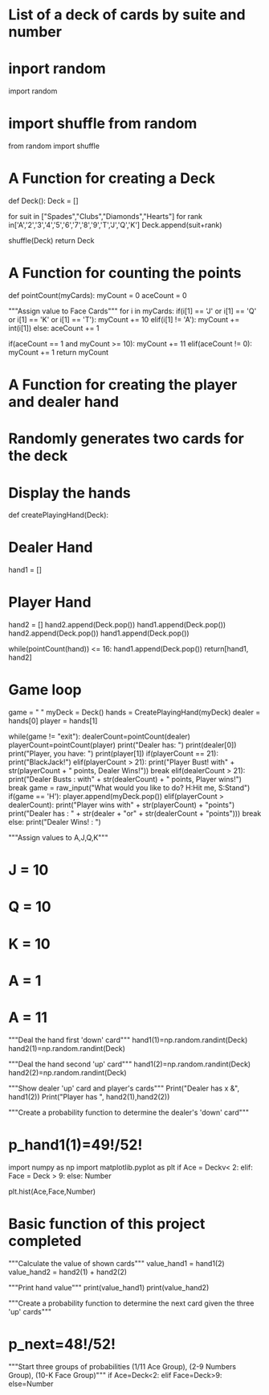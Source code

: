 # List of a deck of cards by suite and number
# inport random
import random
 
# import shuffle from random
from random import shuffle

# A Function for creating a Deck
def Deck():
    Deck = []

   for suit in ["Spades","Clubs","Diamonds","Hearts"]
        for rank in['A','2','3','4','5','6','7','8','9','T','J','Q','K']
            Deck.append(suit+rank)
    
   shuffle(Deck)
   return Deck
# A Function for counting the points
def pointCount(myCards):
myCount = 0
aceCount = 0

"""Assign value to Face Cards"""
for i in myCards:
    if(i[1] == 'J' or i[1] == 'Q' or i[1] == 'K' or i[1] == 'T'):
        myCount += 10
    elif(i[1] != 'A'):
        myCount += int(i[1])
    else: aceCount += 1
  
if(aceCount == 1 and myCount >= 10):
    myCount += 11
elif(aceCount != 0):
    myCount += 1
return myCount    

# A Function for creating the player and dealer hand
# Randomly generates two cards for the deck
# Display the hands
def createPlayingHand(Deck):
# Dealer Hand
hand1 = []
# Player Hand
hand2 = []
hand2.append(Deck.pop())
hand1.append(Deck.pop())
hand2.append(Deck.pop())
hand1.append(Deck.pop())

while(pointCount(hand)) <= 16:
    hand1.append(Deck.pop())
return[hand1, hand2]

# Game loop
game = " "
myDeck = Deck()
hands = CreatePlayingHand(myDeck)
dealer = hands[0]
player = hands[1]

while(game != "exit"):
    dealerCount=pointCount(dealer)
    playerCount=pointCount(player)
    print("Dealer has: ")
    print(dealer[0])
    print("Player, you have: ")
    print(player[1])
    if(playerCount == 21):
    print("BlackJack!")
    elif(playerCount > 21):
        print("Player Bust! with" + str(playerCount + " points, Dealer Wins!"))
        break
    elif(dealerCount > 21):
        print("Dealer Busts : with" + str(dealerCount) + " points, Player wins!")
        break
       game = raw_input("What would you like to do? H:Hit me, S:Stand")
       if(game == 'H'):
           player.append(myDeck.pop())
       elif(playerCount > dealerCount):
           print("Player wins with" + str(playerCount) + "points")
           print("Dealer has : " + str(dealer + "or" + str(dealerCount + "points")))
           break
       else:
           print("Dealer Wins! : ")
           


"""Assign values to A,J,Q,K"""
# J = 10
# Q = 10
# K = 10
# A = 1
# A = 11

"""Deal the hand first 'down' card"""
hand1(1)=np.random.randint(Deck)
hand2(1)=np.random.randint(Deck)

"""Deal the hand second 'up' card"""
hand1(2)=np.random.randint(Deck)
hand2(2)=np.random.randint(Deck)

"""Show dealer 'up' card and player's cards"""
Print("Dealer has x &", hand1(2))
Print("Player has ", hand2(1),hand2(2))

"""Create a probability function to determine the dealer's 'down' card"""
# p_hand1(1)=49!/52!
import numpy as np
import matplotlib.pyplot as plt
if 
    Ace = Deckv< 2:
elif:
    Face = Deck > 9:
else: 
    Number
    
plt.hist(Ace,Face,Number)    

# Basic function of this project completed

"""Calculate the value of shown cards"""
value_hand1 = hand1(2)
value_hand2 = hand2(1) + hand2(2)

"""Print hand value"""
print(value_hand1)
print(value_hand2)

"""Create a probability function to determine the next card given the three 'up' cards"""
# p_next=48!/52!

"""Start three groups of probabilities (1/11 Ace Group), (2-9 Numbers Group), (10-K Face Group)"""
if
    Ace=Deck<2:
elif
    Face=Deck>9:
    else=Number
  